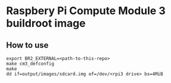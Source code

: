 # Raspbery Pi Compute Module 3 buildroot image

## How to use
```
export BR2_EXTERNAL=<path-to-this-repo>
make cm3_defconfig
make
dd if=output/images/sdcard.img of=/dev/<rpi3 drive> bs=4MiB
```
